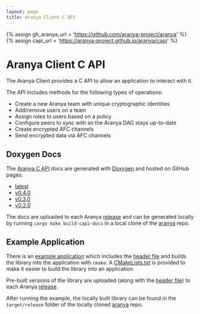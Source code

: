 ```yaml
---
layout: page
title: Aranya Client C API
---
```


{% assign gh_aranya_url = 'https://github.com/aranya-project/aranya' %}
{% assign capi_url = 'https://aranya-project.github.io/aranya/capi' %}

# Aranya Client C API

The Aranya Client provides a C API to allow an application to interact with it.

The API includes methods for the following types of operations:
- Create a new Aranya team with unique cryptographic identities
- Add/remove users on a team
- Assign roles to users based on a policy
- Configure peers to sync with so the Aranya DAG stays up-to-date
- Create encrypted AFC channels
- Send encrypted data via AFC channels

## Doxygen Docs

The <a href="{{ gh_aranya_url }}/tree/main/crates/aranya-client-capi" target="_blank">Aranya C API</a> docs are generated with <a href="{{ gh_aranya_url }}/blob/main/crates/aranya-client-capi/Doxyfile" target="_blank">Doxygen</a> and hosted on GitHub pages:
<!-- TODO: generate directory tree automatically -->
<ul>
    <li><a href="{{ capi_url }}/v0.4.0" target="_blank">latest</a></li>
    <li><a href="{{ capi_url }}/v0.4.0" target="_blank">v0.4.0</a></li>
    <li><a href="{{ capi_url }}/v0.3.0" target="_blank">v0.3.0</a></li>
    <li><a href="{{ capi_url }}/v0.2.0" target="_blank">v0.2.0</a></li>
</ul>

The docs are uploaded to each Aranya <a href="{{ gh_aranya_url }}/releases" target="_blank">release</a> and can be generated locally by running `cargo make build-capi-docs` in a local clone of the <a href="{{ gh_aranya_url }}" target="_blank">aranya</a> repo.

## Example Application

There is an <a href="{{ gh_aranya_url }}/tree/main/examples/c" target="_blank">example application</a> which includes the <a href="{{ gh_aranya_url }}/blob/main/crates/aranya-client-capi/output/aranya-client.h" target="_blank">header file</a> and builds the library into the application with `cmake`. A <a href="{{ gh_aranya_url }}/blob/main/examples/c/CMakeLists.txt" target="_blank">CMakeLists.txt</a> is provided to make it easier to build the library into an application.

Pre-built versions of the library are uploaded (along with the <a href="{{ gh_aranya_url }}/blob/main/crates/aranya-client-capi/output/aranya-client.h" target="_blank">header file</a>) to each Aranya <a href="{{ gh_aranya_url }}/releases" target="_blank">release</a>.

After running the example, the locally built library can be found in the `target/release` folder of the locally cloned <a href="{{ gh_aranya_url }}" target="_blank">aranya</a> repo.
